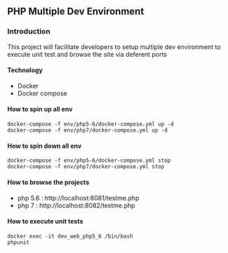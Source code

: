 
## PHP Multiple Dev Environment

### Introduction
This project will facilitate developers to setup multiple dev environment to execute unit test and browse the site via deferent ports

#### Technology 
 - Docker
 - Docker compose 

#### How to spin up all env
    docker-compose -f env/php5-6/docker-compose.yml up -d
    docker-compose -f env/php7/docker-compose.yml up -d

#### How to spin down all env
    docker-compose -f env/php5-6/docker-compose.yml stop
    docker-compose -f env/php7/docker-compose.yml stop

#### How to browse the projects 
 - php 5.6 : http://localhost:8081/testme.php
 - php 7 : http://localhost:8082/testme.php
 
#### How to execute unit tests
    docker exec -it dev_web_php5_6 /bin/bash
    phpunit
